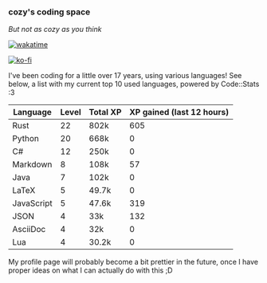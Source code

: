 ### cozy's coding space
*But not as cozy as you think*

[![wakatime](https://wakatime.com/badge/user/c0ba07bb-3421-41be-bd1a-d611e670f250.svg)](https://wakatime.com/@c0ba07bb-3421-41be-bd1a-d611e670f250)

[![ko-fi](https://ko-fi.com/img/githubbutton_sm.svg)](https://ko-fi.com/J3J75ITL4)

I've been coding for a little over 17 years, using various languages! See below, a list with my current top 10 used languages, powered by Code::Stats :3
    
| Language | Level | Total XP | XP gained (last 12 hours) |
| --- | --- | --- | --- |
| Rust | 22 | 802k | 605 |
| Python | 20 | 668k | 0 |
| C# | 12 | 250k | 0 |
| Markdown | 8 | 108k | 57 |
| Java | 7 | 102k | 0 |
| LaTeX | 5 | 49.7k | 0 |
| JavaScript | 5 | 47.6k | 319 |
| JSON | 4 | 33k | 132 |
| AsciiDoc | 4 | 32k | 0 |
| Lua | 4 | 30.2k | 0 |
    
My profile page will probably become a bit prettier in the future, once I have proper ideas on what I can actually do with this ;D